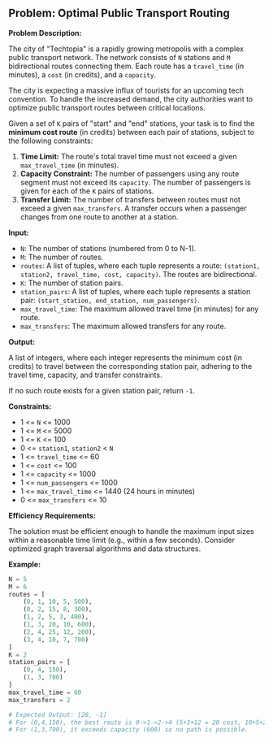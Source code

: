 ## Problem: Optimal Public Transport Routing

**Problem Description:**

The city of "Techtopia" is a rapidly growing metropolis with a complex public transport network. The network consists of `N` stations and `M` bidirectional routes connecting them. Each route has a `travel_time` (in minutes), a `cost` (in credits), and a `capacity`.

The city is expecting a massive influx of tourists for an upcoming tech convention. To handle the increased demand, the city authorities want to optimize public transport routes between critical locations.

Given a set of `K` pairs of "start" and "end" stations, your task is to find the **minimum cost route** (in credits) between each pair of stations, subject to the following constraints:

1.  **Time Limit:** The route's total travel time must not exceed a given `max_travel_time` (in minutes).
2.  **Capacity Constraint:** The number of passengers using any route segment must not exceed its `capacity`. The number of passengers is given for each of the `K` pairs of stations.
3.  **Transfer Limit:** The number of transfers between routes must not exceed a given `max_transfers`. A transfer occurs when a passenger changes from one route to another at a station.

**Input:**

*   `N`: The number of stations (numbered from 0 to N-1).
*   `M`: The number of routes.
*   `routes`: A list of tuples, where each tuple represents a route: `(station1, station2, travel_time, cost, capacity)`. The routes are bidirectional.
*   `K`: The number of station pairs.
*   `station_pairs`: A list of tuples, where each tuple represents a station pair: `(start_station, end_station, num_passengers)`.
*   `max_travel_time`: The maximum allowed travel time (in minutes) for any route.
*   `max_transfers`: The maximum allowed transfers for any route.

**Output:**

A list of integers, where each integer represents the minimum cost (in credits) to travel between the corresponding station pair, adhering to the travel time, capacity, and transfer constraints.

If no such route exists for a given station pair, return `-1`.

**Constraints:**

*   1 <= `N` <= 1000
*   1 <= `M` <= 5000
*   1 <= `K` <= 100
*   0 <= `station1`, `station2` < `N`
*   1 <= `travel_time` <= 60
*   1 <= `cost` <= 100
*   1 <= `capacity` <= 1000
*   1 <= `num_passengers` <= 1000
*   1 <= `max_travel_time` <= 1440 (24 hours in minutes)
*   0 <= `max_transfers` <= 10

**Efficiency Requirements:**

The solution must be efficient enough to handle the maximum input sizes within a reasonable time limit (e.g., within a few seconds). Consider optimized graph traversal algorithms and data structures.

**Example:**

```python
N = 5
M = 6
routes = [
    (0, 1, 10, 5, 500),
    (0, 2, 15, 8, 300),
    (1, 2, 5, 3, 400),
    (1, 3, 20, 10, 600),
    (2, 4, 25, 12, 200),
    (3, 4, 10, 7, 700)
]
K = 2
station_pairs = [
    (0, 4, 150),
    (1, 3, 700)
]
max_travel_time = 60
max_transfers = 2

# Expected Output: [20, -1]
# For (0,4,150), the best route is 0->1->2->4 (5+3+12 = 20 cost, 10+5+25=40 time, 2 transfers). The route 0->2->4 is also possible but more expensive
# For (1,3,700), it exceeds capacity (600) so no path is possible.
```
